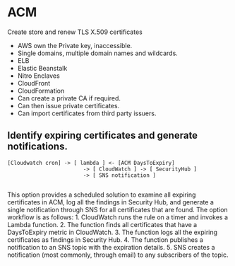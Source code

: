 # ACM

Create store and renew TLS X.509 certificates

- AWS own the Private key, inaccessible.
- Single domains, multiple domain names and wildcards.
- ELB
- Elastic Beanstalk
- Nitro Enclaves
- CloudFront
- CloudFormation
- Can create a private CA if required.
- Can then issue private certificates.
- Can import certificates from third party issuers.


## Identify expiring certificates and generate notifications.

````
[Cloudwatch cron] -> [ lambda ] <- [ACM DaysToExpiry] 
                        -> [ CloudWatch ] -> [ SecurityHub ]
                        -> [ SNS notification ]
                                
````

This option provides a scheduled solution to examine all expiring certificates in ACM, log all the findings in Security Hub, and generate a single notification through SNS for all certificates that are found. The option workflow is as follows: 1. CloudWatch runs the rule on a timer and invokes a Lambda function. 2. The function finds all certificates that have a DaysToExpiry metric in CloudWatch. 3. The function logs all the expiring certificates as findings in Security Hub. 4. The function publishes a notification to an SNS topic with the expiration details. 5. SNS creates a notification (most commonly, through email) to any subscribers of the topic.